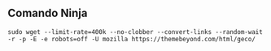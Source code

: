 ## Comando Ninja

```
sudo wget --limit-rate=400k --no-clobber --convert-links --random-wait -r -p -E -e robots=off -U mozilla https://themebeyond.com/html/geco/
```

